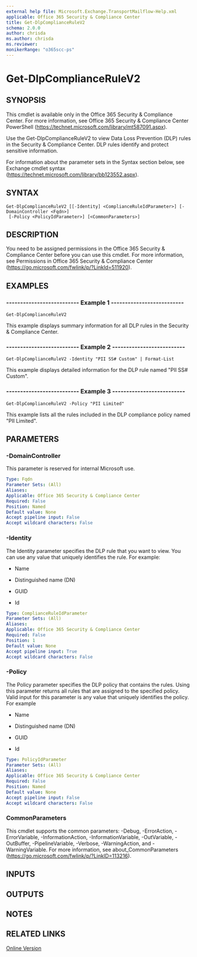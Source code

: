 ```yaml
---
external help file: Microsoft.Exchange.TransportMailflow-Help.xml
applicable: Office 365 Security & Compliance Center
title: Get-DlpComplianceRuleV2
schema: 2.0.0
author: chrisda
ms.author: chrisda
ms.reviewer:
monikerRange: "o365scc-ps"
---
```


# Get-DlpComplianceRuleV2

## SYNOPSIS
This cmdlet is available only in the Office 365 Security & Compliance Center. For more information, see Office 365 Security & Compliance Center PowerShell (https://technet.microsoft.com/library/mt587091.aspx).

Use the Get-DlpComplianceRuleV2 to view Data Loss Prevention (DLP) rules in the Security & Compliance Center. DLP rules identify and protect sensitive information.

For information about the parameter sets in the Syntax section below, see Exchange cmdlet syntax (https://technet.microsoft.com/library/bb123552.aspx).

## SYNTAX

```
Get-DlpComplianceRuleV2 [[-Identity] <ComplianceRuleIdParameter>] [-DomainController <Fqdn>]
 [-Policy <PolicyIdParameter>] [<CommonParameters>]
```

## DESCRIPTION
You need to be assigned permissions in the Office 365 Security & Compliance Center before you can use this cmdlet. For more information, see Permissions in Office 365 Security & Compliance Center (https://go.microsoft.com/fwlink/p/?LinkId=511920).

## EXAMPLES

### -------------------------- Example 1 --------------------------
```
Get-DlpComplianceRuleV2
```

This example displays summary information for all DLP rules in the Security & Compliance Center.

### -------------------------- Example 2 --------------------------
```
Get-DlpComplianceRuleV2 -Identity "PII SS# Custom" | Format-List
```

This example displays detailed information for the DLP rule named "PII SS# Custom".

### -------------------------- Example 3 --------------------------
```
Get-DlpComplianceRuleV2 -Policy "PII Limited"
```

This example lists all the rules included in the DLP compliance policy named "PII Limited".

## PARAMETERS

### -DomainController
This parameter is reserved for internal Microsoft use.

```yaml
Type: Fqdn
Parameter Sets: (All)
Aliases:
Applicable: Office 365 Security & Compliance Center
Required: False
Position: Named
Default value: None
Accept pipeline input: False
Accept wildcard characters: False
```

### -Identity
The Identity parameter specifies the DLP rule that you want to view. You can use any value that uniquely identifies the rule. For example:

- Name

- Distinguished name (DN)

- GUID

- Id

```yaml
Type: ComplianceRuleIdParameter
Parameter Sets: (All)
Aliases:
Applicable: Office 365 Security & Compliance Center
Required: False
Position: 1
Default value: None
Accept pipeline input: True
Accept wildcard characters: False
```

### -Policy
The Policy parameter specifies the DLP policy that contains the rules. Using this parameter returns all rules that are assigned to the specified policy. Valid input for this parameter is any value that uniquely identifies the policy. For example

- Name

- Distinguished name (DN)

- GUID

- Id

```yaml
Type: PolicyIdParameter
Parameter Sets: (All)
Aliases:
Applicable: Office 365 Security & Compliance Center
Required: False
Position: Named
Default value: None
Accept pipeline input: False
Accept wildcard characters: False
```

### CommonParameters
This cmdlet supports the common parameters: -Debug, -ErrorAction, -ErrorVariable, -InformationAction, -InformationVariable, -OutVariable, -OutBuffer, -PipelineVariable, -Verbose, -WarningAction, and -WarningVariable. For more information, see about_CommonParameters (https://go.microsoft.com/fwlink/p/?LinkID=113216).

## INPUTS

###  

## OUTPUTS

###  

## NOTES

## RELATED LINKS

[Online Version](https://technet.microsoft.com/library/4566b601-104e-4843-b1d0-110b33ba1311.aspx)
